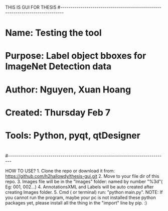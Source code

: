 THIS IS GUI FOR THESIS 
#-------------------------------------------------------------------------------
# Name:             Testing the tool
# Purpose:          Label object bboxes for ImageNet Detection data
# Author:           Nguyen, Xuan Hoang
# Created:          Thursday Feb 7
# Tools:            Python, pyqt, qtDesigner
#
#-------------------------------------------------------------------------------

HOW TO USE?
    1. Clone the repo or download it from: https://github.com/h2hallowdy/thesis-gui.git
    2. Move to your file dir of this repo.
    3. Images file will be in the "Images" folder: named by number "%3d"( Eg: 001, 002...)
    4. AnnotationsXML and Labels will be auto created after creating Images folder.
    5. Cmd ( or terminal) run: "python main.py".
NOTE:
    If you cannot run the program, maybe your pc is not installed these python packages yet, please install all the thing in the "import" line by pip. :)
